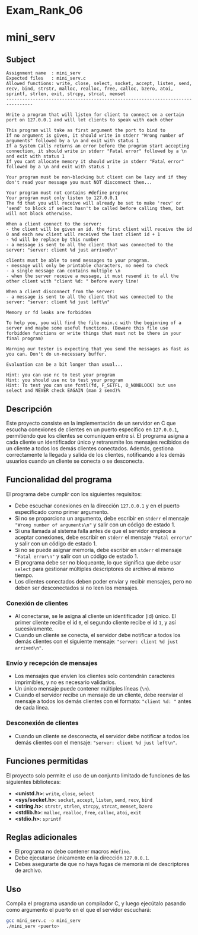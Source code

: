 # Exam_Rank_06
# mini_serv
## Subject
```
Assignment name  : mini_serv
Expected files   : mini_serv.c
Allowed functions: write, close, select, socket, accept, listen, send, recv, bind, strstr, malloc, realloc, free, calloc, bzero, atoi, sprintf, strlen, exit, strcpy, strcat, memset
--------------------------------------------------------------------------------

Write a program that will listen for client to connect on a certain port on 127.0.0.1 and will let clients to speak with each other

This program will take as first argument the port to bind to
If no argument is given, it should write in stderr "Wrong number of arguments" followed by a \n and exit with status 1
If a System Calls returns an error before the program start accepting connection, it should write in stderr "Fatal error" followed by a \n and exit with status 1
If you cant allocate memory it should write in stderr "Fatal error" followed by a \n and exit with status 1

Your program must be non-blocking but client can be lazy and if they don't read your message you must NOT disconnect them...

Your program must not contains #define preproc
Your program must only listen to 127.0.0.1
The fd that you will receive will already be set to make 'recv' or 'send' to block if select hasn't be called before calling them, but will not block otherwise. 

When a client connect to the server:
- the client will be given an id. the first client will receive the id 0 and each new client will received the last client id + 1
- %d will be replace by this number
- a message is sent to all the client that was connected to the server: "server: client %d just arrived\n"

clients must be able to send messages to your program.
- message will only be printable characters, no need to check
- a single message can contains multiple \n
- when the server receive a message, it must resend it to all the other client with "client %d: " before every line!

When a client disconnect from the server:
- a message is sent to all the client that was connected to the server: "server: client %d just left\n"

Memory or fd leaks are forbidden

To help you, you will find the file main.c with the beginning of a server and maybe some useful functions. (Beware this file use forbidden functions or write things that must not be there in your final program)

Warning our tester is expecting that you send the messages as fast as you can. Don't do un-necessary buffer.

Evaluation can be a bit longer than usual...

Hint: you can use nc to test your program
Hint: you should use nc to test your program
Hint: To test you can use fcntl(fd, F_SETFL, O_NONBLOCK) but use select and NEVER check EAGAIN (man 2 send)%
```
         
## Descripción

Este proyecto consiste en la implementación de un servidor en C que escucha conexiones de clientes en un puerto específico en `127.0.0.1`, permitiendo que los clientes se comuniquen entre sí. El programa asigna a cada cliente un identificador único y retransmite los mensajes recibidos de un cliente a todos los demás clientes conectados. Además, gestiona correctamente la llegada y salida de los clientes, notificando a los demás usuarios cuando un cliente se conecta o se desconecta.

## Funcionalidad del programa

El programa debe cumplir con los siguientes requisitos:

- Debe escuchar conexiones en la dirección `127.0.0.1` y en el puerto especificado como primer argumento.
- Si no se proporciona un argumento, debe escribir en `stderr` el mensaje `"Wrong number of arguments\n"` y salir con un código de estado 1.
- Si una llamada al sistema falla antes de que el servidor empiece a aceptar conexiones, debe escribir en `stderr` el mensaje `"Fatal error\n"` y salir con un código de estado 1.
- Si no se puede asignar memoria, debe escribir en `stderr` el mensaje `"Fatal error\n"` y salir con un código de estado 1.
- El programa debe ser no bloqueante, lo que significa que debe usar `select` para gestionar múltiples descriptores de archivo al mismo tiempo.
- Los clientes conectados deben poder enviar y recibir mensajes, pero no deben ser desconectados si no leen los mensajes.

### Conexión de clientes

- Al conectarse, se le asigna al cliente un identificador (id) único. El primer cliente recibe el id `0`, el segundo cliente recibe el id `1`, y así sucesivamente.
- Cuando un cliente se conecta, el servidor debe notificar a todos los demás clientes con el siguiente mensaje: `"server: client %d just arrived\n"`.

### Envío y recepción de mensajes

- Los mensajes que envíen los clientes solo contendrán caracteres imprimibles, y no es necesario validarlos.
- Un único mensaje puede contener múltiples líneas (`\n`).
- Cuando el servidor recibe un mensaje de un cliente, debe reenviar el mensaje a todos los demás clientes con el formato: `"client %d: "` antes de cada línea.

### Desconexión de clientes

- Cuando un cliente se desconecta, el servidor debe notificar a todos los demás clientes con el mensaje: `"server: client %d just left\n"`.

## Funciones permitidas

El proyecto solo permite el uso de un conjunto limitado de funciones de las siguientes bibliotecas:

- **<unistd.h>**: `write`, `close`, `select`
- **<sys/socket.h>**: `socket`, `accept`, `listen`, `send`, `recv`, `bind`
- **<string.h>**: `strstr`, `strlen`, `strcpy`, `strcat`, `memset`, `bzero`
- **<stdlib.h>**: `malloc`, `realloc`, `free`, `calloc`, `atoi`, `exit`
- **<stdio.h>**: `sprintf`

## Reglas adicionales

- El programa no debe contener macros `#define`.
- Debe ejecutarse únicamente en la dirección `127.0.0.1`.
- Debes asegurarte de que no haya fugas de memoria ni de descriptores de archivo.

## Uso

Compila el programa usando un compilador C, y luego ejecútalo pasando como argumento el puerto en el que el servidor escuchará:

```bash
gcc mini_serv.c -o mini_serv
./mini_serv <puerto>
